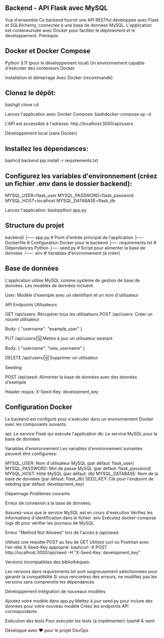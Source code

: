 ## Backend - API Flask avec MySQL
Vue d'ensemble
Ce backend fournit une API RESTful développée avec Flask et SQLAlchemy, connectée à une base de données MySQL. L'application est conteneurisée avec Docker pour faciliter le déploiement et le développement.
Prérequis

## Docker et Docker Compose
Python 3.11 (pour le développement local)
Un environnement capable d'exécuter des conteneurs Docker

Installation et démarrage
Avec Docker (recommandé)

## Clonez le dépôt:
bashgit clone <url-du-repository>
cd <nom-du-dossier>

Lancez l'application avec Docker Compose:
bashdocker-compose up -d

L'API est accessible à l'adresse: http://localhost:3000/api/users

Développement local (sans Docker)

## Installez les dépendances:
bashcd backend
pip install -r requirements.txt

## Configurez les variables d'environnement (créez un fichier .env dans le dossier backend):
MYSQL_USER=flask_user
MYSQL_PASSWORD=flask_password
MYSQL_HOST=localhost
MYSQL_DATABASE=flask_db

Lancez l'application:
bashpython app.py


## Structure du projet
backend/
├── app.py             # Point d'entrée principal de l'application
├── Dockerfile         # Configuration Docker pour le backend
├── requirements.txt   # Dépendances Python
├── seed.py            # Script pour alimenter la base de données
└── .env               # Variables d'environnement (à créer)
## Base de données
L'application utilise MySQL comme système de gestion de base de données. Les modèles de données incluent:

User: Modèle d'exemple avec un identifiant et un nom d'utilisateur

API Endpoints
Utilisateurs

GET /api/users: Récupérer tous les utilisateurs
POST /api/users: Créer un nouvel utilisateur

Body: { "username": "example_user" }


PUT /api/users/:id: Mettre à jour un utilisateur existant

Body: { "username": "new_username" }


DELETE /api/users/:id: Supprimer un utilisateur

Seeding

POST /api/seed: Alimenter la base de données avec des données d'exemple

Header requis: X-Seed-Key: development_key



## Configuration Docker
Le backend est configuré pour s'exécuter dans un environnement Docker avec les composants suivants:

api: Le service Flask qui exécute l'application
db: Le service MySQL pour la base de données

Variables d'environnement
Les variables d'environnement suivantes peuvent être configurées:

MYSQL_USER: Nom d'utilisateur MySQL (par défaut: flask_user)
MYSQL_PASSWORD: Mot de passe MySQL (par défaut: flask_password)
MYSQL_HOST: Hôte MySQL (par défaut: db)
MYSQL_DATABASE: Nom de la base de données (par défaut: flask_db)
SEED_KEY: Clé pour l'endpoint de seeding (par défaut: development_key)

Dépannage
Problèmes courants

Erreur de connexion à la base de données:

Assurez-vous que le service MySQL est en cours d'exécution
Vérifiez les informations d'identification dans le fichier .env
Exécutez docker-compose logs db pour vérifier les journaux de MySQL


Erreur "Method Not Allowed" lors de l'accès à /api/seed:

Utilisez une requête POST au lieu de GET
Utilisez curl ou Postman avec l'en-tête X-Seed-Key approprié:
bashcurl -X POST http://localhost:3000/api/seed -H "X-Seed-Key: development_key"



Versions incompatibles des bibliothèques:

Les versions dans requirements.txt sont soigneusement sélectionnées pour garantir la compatibilité
Si vous rencontrez des erreurs, ne modifiez pas les versions sans comprendre les dépendances



Développement
Intégration de nouveaux modèles

Ajoutez votre modèle dans app.py
Mettez à jour seed.py pour inclure des données pour votre nouveau modèle
Créez les endpoints API correspondants

Exécution des tests
Pour exécuter les tests (à implémenter):
bash# À venir

Développé avec ❤️ pour le projet DevOps
